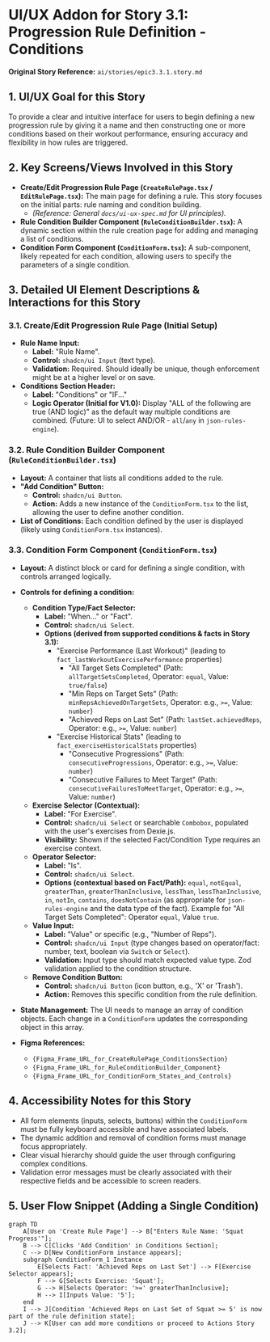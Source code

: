 # UI/UX Addon for Story 3.1: Progression Rule Definition - Conditions

**Original Story Reference:** `ai/stories/epic3.3.1.story.md`

## 1. UI/UX Goal for this Story

To provide a clear and intuitive interface for users to begin defining a new progression rule by giving it a name and then constructing one or more conditions based on their workout performance, ensuring accuracy and flexibility in how rules are triggered.

## 2. Key Screens/Views Involved in this Story

- **Create/Edit Progression Rule Page (`CreateRulePage.tsx` / `EditRulePage.tsx`):** The main page for defining a rule. This story focuses on the initial parts: rule naming and condition building.
  - _(Reference: General `docs/ui-ux-spec.md` for UI principles)._
- **Rule Condition Builder Component (`RuleConditionBuilder.tsx`):** A dynamic section within the rule creation page for adding and managing a list of conditions.
- **Condition Form Component (`ConditionForm.tsx`):** A sub-component, likely repeated for each condition, allowing users to specify the parameters of a single condition.

## 3. Detailed UI Element Descriptions & Interactions for this Story

### 3.1. Create/Edit Progression Rule Page (Initial Setup)

- **Rule Name Input:**
  - **Label:** "Rule Name".
  - **Control:** `shadcn/ui Input` (text type).
  - **Validation:** Required. Should ideally be unique, though enforcement might be at a higher level or on save.
- **Conditions Section Header:**
  - **Label:** "Conditions" or "IF..."
  - **Logic Operator (Initial for V1.0):** Display "ALL of the following are true (AND logic)" as the default way multiple conditions are combined. (Future: UI to select AND/OR - `all`/`any` in `json-rules-engine`).

### 3.2. Rule Condition Builder Component (`RuleConditionBuilder.tsx`)

- **Layout:** A container that lists all conditions added to the rule.
- **"Add Condition" Button:**
  - **Control:** `shadcn/ui Button`.
  - **Action:** Adds a new instance of the `ConditionForm.tsx` to the list, allowing the user to define another condition.
- **List of Conditions:** Each condition defined by the user is displayed (likely using `ConditionForm.tsx` instances).

### 3.3. Condition Form Component (`ConditionForm.tsx`)

- **Layout:** A distinct block or card for defining a single condition, with controls arranged logically.
- **Controls for defining a condition:**
  - **Condition Type/Fact Selector:**
    - **Label:** "When..." or "Fact".
    - **Control:** `shadcn/ui Select`.
    - **Options (derived from supported conditions & facts in Story 3.1):**
      - "Exercise Performance (Last Workout)" (leading to `fact_lastWorkoutExercisePerformance` properties)
        - "All Target Sets Completed" (Path: `allTargetSetsCompleted`, Operator: `equal`, Value: `true/false`)
        - "Min Reps on Target Sets" (Path: `minRepsAchievedOnTargetSets`, Operator: e.g., `>=`, Value: `number`)
        - "Achieved Reps on Last Set" (Path: `lastSet.achievedReps`, Operator: e.g., `>=`, Value: `number`)
      - "Exercise Historical Stats" (leading to `fact_exerciseHistoricalStats` properties)
        - "Consecutive Progressions" (Path: `consecutiveProgressions`, Operator: e.g., `>=`, Value: `number`)
        - "Consecutive Failures to Meet Target" (Path: `consecutiveFailuresToMeetTarget`, Operator: e.g., `>=`, Value: `number`)
  - **Exercise Selector (Contextual):**
    - **Label:** "For Exercise".
    - **Control:** `shadcn/ui Select` or searchable `Combobox`, populated with the user's exercises from Dexie.js.
    - **Visibility:** Shown if the selected Fact/Condition Type requires an exercise context.
  - **Operator Selector:**
    - **Label:** "Is".
    - **Control:** `shadcn/ui Select`.
    - **Options (contextual based on Fact/Path):** `equal`, `notEqual`, `greaterThan`, `greaterThanInclusive`, `lessThan`, `lessThanInclusive`, `in`, `notIn`, `contains`, `doesNotContain` (as appropriate for `json-rules-engine` and the data type of the fact). Example for "All Target Sets Completed": Operator `equal`, Value `true`.
  - **Value Input:**
    - **Label:** "Value" or specific (e.g., "Number of Reps").
    - **Control:** `shadcn/ui Input` (type changes based on operator/fact: number, text, boolean via `Switch` or `Select`).
    - **Validation:** Input type should match expected value type. Zod validation applied to the condition structure.
  - **Remove Condition Button:**
    - **Control:** `shadcn/ui Button` (icon button, e.g., 'X' or 'Trash').
    - **Action:** Removes this specific condition from the rule definition.
- **State Management:** The UI needs to manage an array of condition objects. Each change in a `ConditionForm` updates the corresponding object in this array.

- **Figma References:**
  - `{Figma_Frame_URL_for_CreateRulePage_ConditionsSection}`
  - `{Figma_Frame_URL_for_RuleConditionBuilder_Component}`
  - `{Figma_Frame_URL_for_ConditionForm_States_and_Controls}`

## 4. Accessibility Notes for this Story

- All form elements (inputs, selects, buttons) within the `ConditionForm` must be fully keyboard accessible and have associated labels.
- The dynamic addition and removal of condition forms must manage focus appropriately.
- Clear visual hierarchy should guide the user through configuring complex conditions.
- Validation error messages must be clearly associated with their respective fields and be accessible to screen readers.

## 5. User Flow Snippet (Adding a Single Condition)

```mermaid
graph TD
    A[User on 'Create Rule Page'] --> B["Enters Rule Name: 'Squat Progress'"];
    B --> C[Clicks 'Add Condition' in Conditions Section];
    C --> D[New ConditionForm instance appears];
    subgraph ConditionForm_1 Instance
        E[Selects Fact: 'Achieved Reps on Last Set'] --> F[Exercise Selector appears];
        F --> G[Selects Exercise: 'Squat'];
        G --> H[Selects Operator: '>=' greaterThanInclusive];
        H --> I[Inputs Value: '5'];
    end
    I --> J[Condition 'Achieved Reps on Last Set of Squat >= 5' is now part of the rule definition state];
    J --> K[User can add more conditions or proceed to Actions Story 3.2];
```
